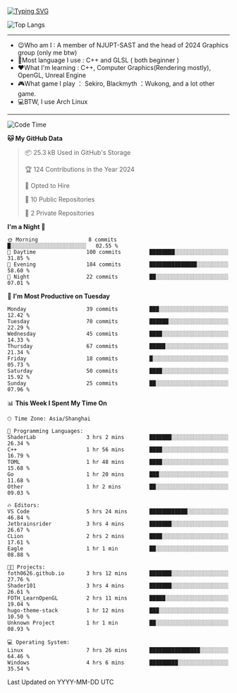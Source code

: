 <a href="https://git.io/typing-svg">
  <img src="https://readme-typing-svg.demolab.com?font=Fira+Code&pause=1000&random=false&width=435&separator=%3D&lines=std%3A%3Aprintln(%22Hello,+world!%22);" alt="Typing SVG" />
</a>

![Top Langs](https://github-readme-stats.vercel.app/api/top-langs/?username=FOTH0626&theme=transparent)

---

- 😉Who am I : A member of NJUPT-SAST and the head of 2024 Graphics group (only me btw)
- 📖Most language I use : C++ and GLSL ( both beginner )
- ❤What I'm learning : C++, Computer Graphics(Rendering mostly), OpenGL, Unreal Engine
- 🎮What game I play ： Sekiro, Blackmyth ：Wukong, and a lot other game.
- 💻BTW, I use Arch Linux
---
<!--START_SECTION:waka-->
![Code Time](http://img.shields.io/badge/Code%20Time-20%20hrs%209%20mins-blue)

**🐱 My GitHub Data** 

> 📦 25.3 kB Used in GitHub's Storage 
 > 
> 🏆 124 Contributions in the Year 2024
 > 
> 💼 Opted to Hire
 > 
> 📜 10 Public Repositories 
 > 
> 🔑 2 Private Repositories 
 > 
**I'm a Night 🦉** 

```text
🌞 Morning                8 commits           █░░░░░░░░░░░░░░░░░░░░░░░░   02.55 % 
🌆 Daytime                100 commits         ████████░░░░░░░░░░░░░░░░░   31.85 % 
🌃 Evening                184 commits         ███████████████░░░░░░░░░░   58.60 % 
🌙 Night                  22 commits          ██░░░░░░░░░░░░░░░░░░░░░░░   07.01 % 
```
📅 **I'm Most Productive on Tuesday** 

```text
Monday                   39 commits          ███░░░░░░░░░░░░░░░░░░░░░░   12.42 % 
Tuesday                  70 commits          ██████░░░░░░░░░░░░░░░░░░░   22.29 % 
Wednesday                45 commits          ████░░░░░░░░░░░░░░░░░░░░░   14.33 % 
Thursday                 67 commits          █████░░░░░░░░░░░░░░░░░░░░   21.34 % 
Friday                   18 commits          █░░░░░░░░░░░░░░░░░░░░░░░░   05.73 % 
Saturday                 50 commits          ████░░░░░░░░░░░░░░░░░░░░░   15.92 % 
Sunday                   25 commits          ██░░░░░░░░░░░░░░░░░░░░░░░   07.96 % 
```


📊 **This Week I Spent My Time On** 

```text
🕑︎ Time Zone: Asia/Shanghai

💬 Programming Languages: 
ShaderLab                3 hrs 2 mins        ███████░░░░░░░░░░░░░░░░░░   26.34 % 
C++                      1 hr 56 mins        ████░░░░░░░░░░░░░░░░░░░░░   16.79 % 
TOML                     1 hr 48 mins        ████░░░░░░░░░░░░░░░░░░░░░   15.68 % 
Go                       1 hr 20 mins        ███░░░░░░░░░░░░░░░░░░░░░░   11.68 % 
Other                    1 hr 2 mins         ██░░░░░░░░░░░░░░░░░░░░░░░   09.03 % 

🔥 Editors: 
VS Code                  5 hrs 24 mins       ████████████░░░░░░░░░░░░░   46.84 % 
Jetbrainsrider           3 hrs 4 mins        ███████░░░░░░░░░░░░░░░░░░   26.67 % 
CLion                    2 hrs 2 mins        ████░░░░░░░░░░░░░░░░░░░░░   17.61 % 
Eagle                    1 hr 1 min          ██░░░░░░░░░░░░░░░░░░░░░░░   08.88 % 

🐱‍💻 Projects: 
foth0626.github.io       3 hrs 12 mins       ███████░░░░░░░░░░░░░░░░░░   27.76 % 
Shader101                3 hrs 4 mins        ███████░░░░░░░░░░░░░░░░░░   26.61 % 
FOTH_LearnOpenGL         2 hrs 11 mins       █████░░░░░░░░░░░░░░░░░░░░   19.04 % 
hugo-theme-stack         1 hr 12 mins        ███░░░░░░░░░░░░░░░░░░░░░░   10.50 % 
Unknown Project          1 hr 1 min          ██░░░░░░░░░░░░░░░░░░░░░░░   08.93 % 

💻 Operating System: 
Linux                    7 hrs 26 mins       ████████████████░░░░░░░░░   64.46 % 
Windows                  4 hrs 6 mins        █████████░░░░░░░░░░░░░░░░   35.54 % 
```


 Last Updated on YYYY-MM-DD UTC
<!--END_SECTION:waka-->
